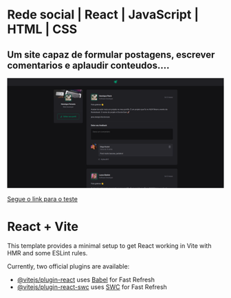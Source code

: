 <h1>Rede social | React | JavaScript | HTML | CSS</h1>

<h2>Um site capaz de formular postagens, escrever comentarios e aplaudir conteudos....</h2>

<img src="banner.png">

<a href="https://social-network-ignite-beta.vercel.app/">Segue o link para o teste</a>


# React + Vite

This template provides a minimal setup to get React working in Vite with HMR and some ESLint rules.

Currently, two official plugins are available:

- [@vitejs/plugin-react](https://github.com/vitejs/vite-plugin-react/blob/main/packages/plugin-react/README.md) uses [Babel](https://babeljs.io/) for Fast Refresh
- [@vitejs/plugin-react-swc](https://github.com/vitejs/vite-plugin-react-swc) uses [SWC](https://swc.rs/) for Fast Refresh

